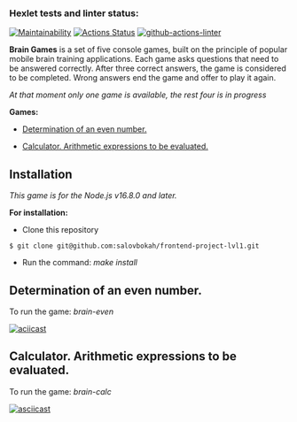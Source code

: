 ### Hexlet tests and linter status:
[![Maintainability](https://api.codeclimate.com/v1/badges/a99a88d28ad37a79dbf6/maintainability)](https://codeclimate.com/github/codeclimate/codeclimate/maintainability)
[![Actions Status](https://github.com/salovbokah/frontend-project-lvl1/workflows/hexlet-check/badge.svg)](https://github.com/salovbokah/frontend-project-lvl1/actions)
[![github-actions-linter](https://github.com/salovbokah/frontend-project-lvl1/actions/workflows/nodejs-ci.yml/badge.svg)](https://github.com/salovbokah/frontend-project-lvl1/actions/workflows/nodejs-ci.yml)

**Brain Games** is a set of five console games, built on the principle of popular mobile brain training applications. Each game asks questions that need to be answered correctly. After three correct answers, the game is considered to be completed. Wrong answers end the game and offer to play it again.

_At that moment only one game is available, the rest four is in progress_

**Games:**

- <a href="#brain-even">Determination of an even number.</a>

- <a href="brain-calc">Calculator. Arithmetic expressions to be evaluated.</a>

## Installation

_This game is for the Node.js v16.8.0 and later._

**For installation:**

- Clone this repository
```shell
$ git clone git@github.com:salovbokah/frontend-project-lvl1.git
```

- Run the command: _make install_

<div id="brain-even">
    <h2>Determination of an even number.</h2>
</div>

To run the game: _brain-even_

[![aciicast](https://asciinema.org/a/QmYTXQsLnlBnpkZ6o60QivVdy.svg)](https://asciinema.org/a/QmYTXQsLnlBnpkZ6o60QivVdy)

<div id="brain-calc">
    <h2>Calculator. Arithmetic expressions to be evaluated.</h2>

To run the game: _brain-calc_

[![asciicast](https://asciinema.org/a/QmYTXQsLnlBnpkZ6o60QivVdy.svg)](https://asciinema.org/a/QmYTXQsLnlBnpkZ6o60QivVdy)

